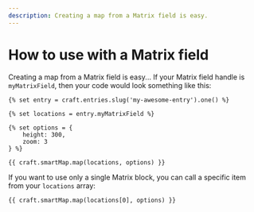 ```yaml
---
description: Creating a map from a Matrix field is easy.
---
```


# How to use with a Matrix field

Creating a map from a Matrix field is easy... If your Matrix field handle is `myMatrixField`, then your code would look something like this:

```twig
{% set entry = craft.entries.slug('my-awesome-entry').one() %}

{% set locations = entry.myMatrixField %}

{% set options = {
    height: 300,
    zoom: 3
} %}

{{ craft.smartMap.map(locations, options) }}
```

If you want to use only a single Matrix block, you can call a specific item from your `locations` array:

```twig
{{ craft.smartMap.map(locations[0], options) }}
```
